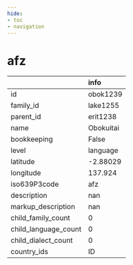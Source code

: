 ```yaml
---
hide:
- toc
- navigation
---
```

# afz
|                      | info      |
|:---------------------|:----------|
| id                   | obok1239  |
| family_id            | lake1255  |
| parent_id            | erit1238  |
| name                 | Obokuitai |
| bookkeeping          | False     |
| level                | language  |
| latitude             | -2.88029  |
| longitude            | 137.924   |
| iso639P3code         | afz       |
| description          | nan       |
| markup_description   | nan       |
| child_family_count   | 0         |
| child_language_count | 0         |
| child_dialect_count  | 0         |
| country_ids          | ID        |